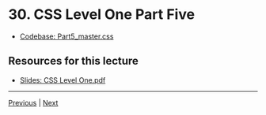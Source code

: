# 30. CSS Level One Part Five

-   [Codebase: Part5_master.css](../../codebase/python-django/CSS_Level_One/Part5_master.css)

##  Resources for this lecture


-   [Slides: CSS Level One.pdf](https://python-ds.s3.us-west-1.amazonaws.com/Python-and-Django-Full-Stack-Web-Developer-Bootcamp/Resources/CSS+Level+One.pdf)


---

[Previous](./29_CSS-Level-One-Part-Four.md) | [Next](./31_CSS-Level-One-Assessment.md)